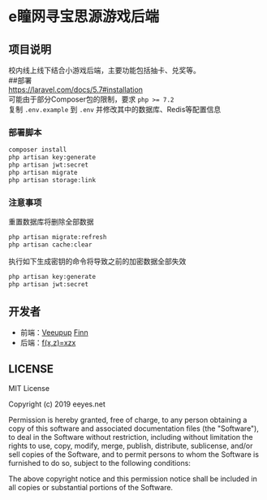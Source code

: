 # e瞳网寻宝思源游戏后端
## 项目说明
校内线上线下结合小游戏后端，主要功能包括抽卡、兑奖等。  
##部署  
<https://laravel.com/docs/5.7#installation>  
可能由于部分Composer包的限制，要求 `php >= 7.2`  
复制 `.env.example` 到 `.env` 并修改其中的数据库、Redis等配置信息  
### 部署脚本
```bash
composer install
php artisan key:generate
php artisan jwt:secret
php artisan migrate
php artisan storage:link
```
### 注意事项
重置数据库将删除全部数据  
```bash
php artisan migrate:refresh
php artisan cache:clear
```

执行如下生成密钥的命令将导致之前的加密数据全部失效 
```bash
php artisan key:generate
php artisan jwt:secret
```
## 开发者
* 前端：[Veeupup](https://github.com/Veeupup) [Finn](https://github.com/finntenzor)
* 后端：[f(x,z)=xzx](https://github.com/Xuzhixuan)
## LICENSE
MIT License  

Copyright (c) 2019 eeyes.net  

Permission is hereby granted, free of charge, to any person obtaining a copy
of this software and associated documentation files (the "Software"), to deal
in the Software without restriction, including without limitation the rights
to use, copy, modify, merge, publish, distribute, sublicense, and/or sell
copies of the Software, and to permit persons to whom the Software is
furnished to do so, subject to the following conditions:  

The above copyright notice and this permission notice shall be included in all
copies or substantial portions of the Software.